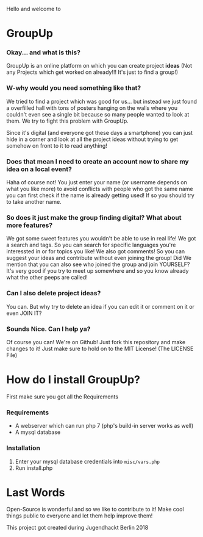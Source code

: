 Hello and welcome to
# GroupUp

### Okay... and what is this?
GroupUp is an online platform on which you can create project **ideas** (Not any Projects which get worked on already!!! It's just to find a group!)


### W-why would you need something like that?
We tried to find a project which was good for us... but instead we just found a overfilled hall with tons of posters hanging on the walls where you couldn't even see a single bit because so many people wanted to look at them.
We try to fight this problem with GroupUp.

Since it's digital (and everyone got these days a smartphone) you can just hide in a corner and look at all the project ideas without trying to get somehow on front to it to read anything!

### Does that mean I need to create an account now to share my idea on a local event?
Haha of course not!
You just enter your name (or username depends on what you like more) to avoid conflicts with people who got the same name you can first check if the name is already getting used! If so you should try to take another name.

### So does it just make the group finding digital? What about more features?
We got some sweet features you wouldn't be able to use in real life!
We got a search and tags. So you can search for specific languages you're interessted in or for topics you like!
We also got comments! So you can suggest your ideas and contribute without even joining the group!
Did We mention that you can also see who joined the group and join YOURSELF? It's very good if you try to meet up somewhere and so you know already what the other peeps are called!

### Can I also delete project ideas?

You can. But why try to delete an idea if you can edit it or comment on it or even JOIN IT?

### Sounds Nice. Can I help ya?

Of course you can! We're on Github! Just fork this repository and make changes to it! Just make sure to hold on to the MIT License! (The LICENSE File)

# How do I install GroupUp?

First make sure you got all the Requirements

### Requirements
- A webserver which can run php 7 (php's build-in server works as well)
- A mysql database

### Installation
 1. Enter your mysql database credentials into `misc/vars.php`
 2. Run install.php

# Last Words

Open-Source is wonderful and so we like to contribute to it! Make cool things public to everyone and let them help improve them!


This project got created during Jugendhackt Berlin 2018
